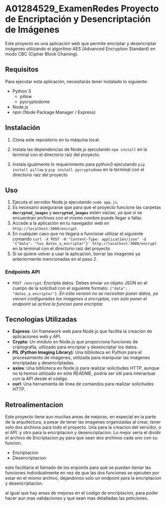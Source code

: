 # A01284529_ExamenRedes Proyecto de Encriptación y Desencriptación de Imágenes

Este proyecto es una aplicación web que permite encriptar y desencriptar imágenes utilizando el algoritmo AES (Advanced Encryption Standard) en modo CBC (Cipher Block Chaining).

## Requisitos

Para ejecutar esta aplicación, necesitarás tener instalado lo siguiente:

- Python 3
    - pillow
    - pycryptodome 
- Node.js
- npm (Node Package Manager / Express)

## Instalación

1. Clona este repositorio en tu máquina local.
2. Instala las dependencias de Node.js ejecutando `npm install` en la terminal con el directorio raíz del proyecto.

3. Instala igualmente lo requerimiento para python3 ejecutando `pip install pillow` y `pip install pycryptodome` en la terminal con el directorio raiz del proyecto

## Uso

1. Ejecuta el servidor Node.js ejecutando `node app.js`.
2.  Es necesario asegurarse que para que el proyecto funcione las carpetas **`decrypted_images`** y **`encrypted_images`** esten vacias, ya que si se encuentran archivos con el mismo nombre puede llegar a fallar. 
3. Accede a la aplicación en tu navegador web en `http://localhost:3000/encrypt`.
4. En cualquier caso que no llegara a funcionar utilizar el siguiente comando
 `curl -X POST -H "Content-Type: application/json" -d '{"data": "tus_datos_a_encriptar"}' http://localhost:3000/encrypt` 
en la terminal con el directorio raiz del proyecto 
5. Si se quiere volver a usar la aplicacion, borrar las imagenes ya anteriormente mencionadas en el paso 2. 


### Endpoints API

- `POST /encrypt`: Encripta datos. Debes enviar un objeto JSON en el cuerpo de la solicitud con el siguiente formato: `{"data": "datos_a_encriptar"}`.
 *En esta version no se necesitan poner datos, ya vienen configuradas las imagenes a encryptas, con solo poner el endpoint se activa la funcion para encriptar.* 

## Tecnologías Utilizadas

- **Express**: Un framework web para Node.js que facilita la creación de aplicaciones web y API.
- **Crypto**: Un módulo en Node.js que proporciona funciones de criptografía, utilizado para encriptar y desencriptar los datos.
- **PIL (Python Imaging Library)**: Una biblioteca en Python para el procesamiento de imágenes, utilizada para manipular las imágenes encriptadas y desencriptadas.
- **axios**: Una biblioteca en Node.js para realizar solicitudes HTTP, aunque no la hemos utilizado en este README, podría ser útil para interactuar con la API desde el código.
- **curl**: Una herramienta de línea de comandos para realizar solicitudes HTTP.

## Retroalimentacion

Este proyecto tiene aun muchas areas de mejoras, en especial en la parte de la arquitectura, a pesar de tener las imagenes organizadas al crear, tener solo dos archivos para todo el proyecto. Una para la creacion del servidor, o el API. y otro para la encriptacion y desencriptacion. Lo mejor seria el dividir el archivo de Encriptacion.py para que sean dos archivos cada uno con su funcion. 

* Encriptacion
* Desencriptacion 

esto facilitaria el llamado de los enpoints para que se puedan llamar las funciones individualmente en vez de que las dos funciones se ejecuten por estar en el mismo archivo, dejandonos solo un endpoint para la encriptacion y desencriptacion. 

al igual que hay areas de mejoras en el codigo de encriptacion, para poder hacer aun mas validaciones y que sean mas detalladas las peticiones. 

